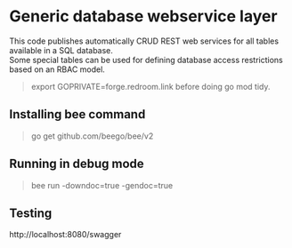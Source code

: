 Generic database webservice layer
=================================
This code publishes automatically CRUD REST web services for all tables available in a SQL database.  
Some special tables can be used for defining database access restrictions based on an RBAC model.

> export GOPRIVATE=forge.redroom.link
before doing go mod tidy.

Installing bee command
----------------------
> go get github.com/beego/bee/v2

Running in debug mode
---------------------
> bee run -downdoc=true -gendoc=true

Testing
-------
 http://localhost:8080/swagger
 